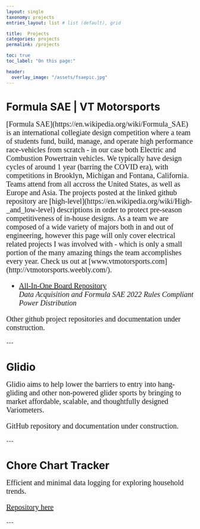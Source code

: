 ```yaml
---
layout: single
taxonomy: projects
entries_layout: list # list (default), grid

title:  Projects
categories: projects
permalink: /projects

toc: true
toc_label: "On this page:"

header:
  overlay_image: "/assets/fsaepic.jpg"
---
```

<!-- Put project write ups and summaries here - try to get drone stuff, and also
scan thru various classes for interesting project writeups - e.g. the audio
direction finding project - add othre stuff like the useful link andy sent. Dont
include any of these as blog posts.  Put up shelf etc even.-->

<!-- Make github readmes for everything and just link to github -->

# Formula SAE | VT Motorsports
<div markdown="1" style="font-size:20px; font-family: Times New Roman">
[Formula SAE](https://en.wikipedia.org/wiki/Formula_SAE) is an international collegiate design competition where a team of students fund, build, manage, and operate high performance race-vehicles from scratch - in our case both Electric and Combustion Powertrain vehicles. We typically have design cycles of around 1 year (barring the COVID era), with competitions in Brooklyn, Michigan and Fontana, California. Teams attend from all accross the United States, as well as Europe and Asia. The projects posted at the linked github repository are [high-level](https://en.wikipedia.org/wiki/High-_and_low-level) descriptions in order to protect pre-season competitiveness of in-house designs. As a team we are composed of a wide variety of majors both in and out of engineering, however this page will only cover electrical related projects I was involved with - which is only a small portion of the many amazing things the team accomplishes every year. Check us out at [www.vtmotorsports.com](http://vtmotorsports.weebly.com/).

- [All-In-One Board Repository](https://github.com/mihirsavadi/VTM_AIO_Board) </br>
  *Data Acquisition and Formula SAE 2022 Rules Compliant Power Distribution*
  
Other github project repositories and documentation under construction.
</div>
---

# Glidio
<div markdown="1" style="font-size:20px; font-family: Times New Roman">
Glidio aims to help lower the barriers to entry into hang-gliding and other non-powered glider sports by bringing to market affordable, scalable, and thoughtfully designed Variometers.

GitHub repository and documentation under construction.
</div>
---

# Chore Chart Tracker
<div markdown="1" style="font-size:20px; font-family: Times New Roman">
Efficient and minimal data logging for exploring household trends.

[Repository here](https://github.com/mihirsavadi/choreChartTracker)
</div>
---


<!-- # Miscellaneous
<div markdown="1" style="font-size:20px; font-family: Times New Roman">
Here you will find many of my other projects from past years, documented around the best of personal archive remains and github-pages repository space limitations.
</div> -->